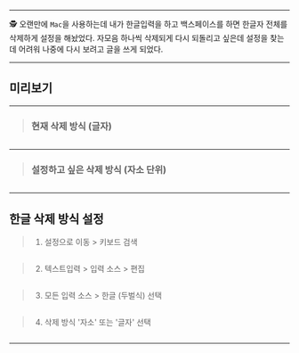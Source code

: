 <hr />
<p>🕵️ 오랜만에 <code>Mac</code>을 사용하는데 내가 한글입력을 하고 백스페이스를 하면 한글자 전체를 삭제하게 설정을 해놨었다. 자모음 하나씩 삭제되게 다시 되돌리고 싶은데 설정을 찾는데 어려워 나중에 다시 보려고 글을 쓰게 되었다.</p>
<hr />
<h2 id="미리보기">미리보기</h2>
<hr />
<blockquote>
<h3 id="현재-삭제-방식-글자">현재 삭제 방식 (글자)</h3>
</blockquote>
<p><img alt="" src="https://velog.velcdn.com/images/nuyhes/post/4f97863a-cf2e-42c9-b999-141892536de3/image.gif" /></p>
<hr />
<blockquote>
<h3 id="설정하고-싶은-삭제-방식-자소-단위">설정하고 싶은 삭제 방식 (자소 단위)</h3>
</blockquote>
<p><img alt="" src="https://velog.velcdn.com/images/nuyhes/post/cf9da970-2cc1-48c0-939f-644e116eb336/image.gif" /></p>
<hr />
<h2 id="한글-삭제-방식-설정">한글 삭제 방식 설정</h2>
<blockquote>
<ol>
<li>설정으로 이동 &gt; 키보드 검색</li>
</ol>
</blockquote>
<p><img alt="" src="https://velog.velcdn.com/images/nuyhes/post/5409411c-7ee4-4f25-8dc1-e8a115871d54/image.png" /></p>
<blockquote>
<ol start="2">
<li>텍스트입력 &gt; 입력 소스 &gt; 편집</li>
</ol>
</blockquote>
<p><img alt="" src="https://velog.velcdn.com/images/nuyhes/post/03b9d7d7-f422-4e47-98ad-1dbf75f26d7a/image.png" /></p>
<blockquote>
<ol start="3">
<li>모든 입력 소스 &gt; 한글 (두벌식) 선택</li>
</ol>
</blockquote>
<p><img alt="" src="https://velog.velcdn.com/images/nuyhes/post/9c1e6fa0-ea95-4ee5-89e1-a8541cd82d01/image.png" /></p>
<blockquote>
<ol start="4">
<li>삭제 방식 '자소' 또는 '글자' 선택</li>
</ol>
</blockquote>
<p><img alt="" src="https://velog.velcdn.com/images/nuyhes/post/1fcf332b-3814-4997-a9ae-6089a14a5a88/image.png" /></p>
<hr />